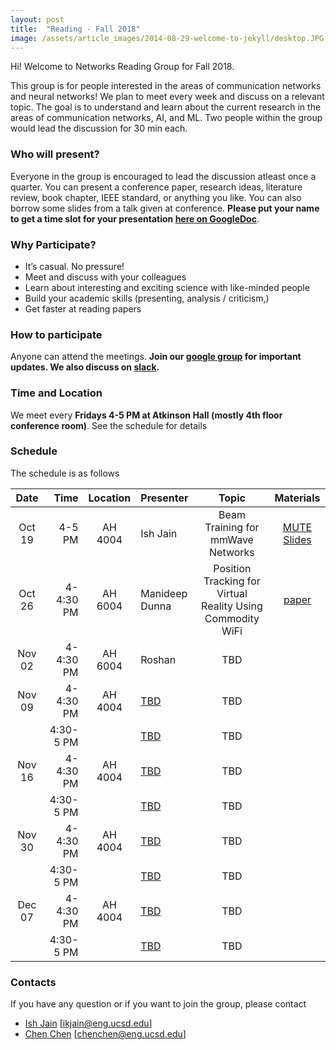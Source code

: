 ```yaml
---
layout: post
title:  "Reading - Fall 2018"
image: /assets/article_images/2014-08-29-welcome-to-jekyll/desktop.JPG
---
```


Hi! Welcome to Networks Reading Group for Fall 2018.

This group is for people interested in the areas of communication networks and neural networks! We plan to meet every week and discuss on a relevant topic. The goal is to understand and learn about the current research in the areas of communication networks, AI, and ML. Two people within the group would lead the discussion for 30 min each. 

### Who will present?
Everyone in the group is encouraged to lead the discussion atleast once a quarter. You can present a conference paper, research ideas, literature review, book chapter, IEEE standard, or anything you like. You can also borrow some slides from a talk given at conference. 
**Please put your name to get a time slot for your presentation [here on GoogleDoc][GDrive]**.

### Why Participate?

* It’s casual. No pressure!
* Meet and discuss with your colleagues
* Learn about interesting and exciting science with like-minded people
* Build your academic skills (presenting, analysis / criticism,)
* Get faster at reading papers

### How to participate

Anyone can attend the meetings. 
**Join our [google group](https://groups.google.com/forum/#!forum/nrgucsd) for important updates. We also discuss on [slack](https://join.slack.com/t/nrgucsd/signup).**

### Time and Location

We meet every **Fridays 4-5 PM at Atkinson Hall (mostly 4th floor conference room)**. See the schedule for details

### Schedule

The schedule is as follows

| Date      | Time       |Location  | Presenter          | Topic  | Materials |
|:---------:|-----------:|:--------:|:------------------|:------:|:------:|
| Oct 19    | 4-5   PM  | AH 4004  | Ish Jain           | Beam Training for mmWave Networks    |  [MUTE][MUTE] [Slides][Ish]     |
| Oct 26    | 4-4:30 PM  | AH 6004  | Manideep Dunna    | Position Tracking for Virtual Reality Using Commodity WiFi   |  [paper][paperMani]      |
| Nov 02    | 4-4:30 PM  | AH 6004  | Roshan            | TBD    |        |
| Nov 09    | 4-4:30 PM  | AH 4004  | [TBD][GDrive]      | TBD    |        |
|           | 4:30-5 PM  |          | [TBD][GDrive]      | TBD    |        |
| Nov 16    | 4-4:30 PM  | AH 4004  | [TBD][GDrive]      | TBD    |        |
|           | 4:30-5 PM  |          | [TBD][GDrive]      | TBD    |        |
| Nov 30    | 4-4:30 PM  | AH 4004  | [TBD][GDrive]      | TBD    |        |
|           | 4:30-5 PM  |          | [TBD][GDrive]      | TBD    |        |
| Dec 07    | 4-4:30 PM  | AH 4004  | [TBD][GDrive]      | TBD    |        |
|           | 4:30-5 PM  |          | [TBD][GDrive]      | TBD    |        |

### Contacts
If you have any question or if you want to join the group, please contact
- [Ish Jain](https://ishjain.github.io/) [ikjain@eng.ucsd.edu] 
- [Chen Chen](http://cseweb.ucsd.edu/~chc004/) [chenchen@eng.ucsd.edu]

<!---
You’ll find this post in your `_posts` directory. Go ahead and edit it and re-build the site to see your changes. You can rebuild the site in many different ways, but the most common way is to run `jekyll serve --watch`, which launches a web server and auto-regenerates your site when a file is updated. --->
<!---
To add new posts, simply add a file in the `_posts` directory that follows the convention `YYYY-MM-DD-name-of-post.ext` and includes the necessary front matter. Take a look at the source for this post to get an idea about how it works.
--->

[GDrive]: https://docs.google.com/spreadsheets/d/1bu7PYak81oSgTiqLN81KumtgoSW0caZZuMXu4R-8poA/edit?usp=sharing
[MUTE]: https://cse.buffalo.edu/faculty/dimitrio/publications/mobicom18_mute.pdf
[Ish]: https://nrgucsd.github.io/Slides/Fall2018/IshMmWave%20Beam%20Training.pdf
[paperMani]: https://arxiv.org/abs/1703.03468
